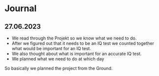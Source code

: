# Journal

## 27.06.2023

- We read through the Projekt so we know what we need to do.
- After we figured out that it needs to be an IQ test we counted together what would be important for an IQ test.
- We also thought about what is important for an accurate IQ test.
- We planned what we need to do at which day

So basically we planned the project from the Ground.

